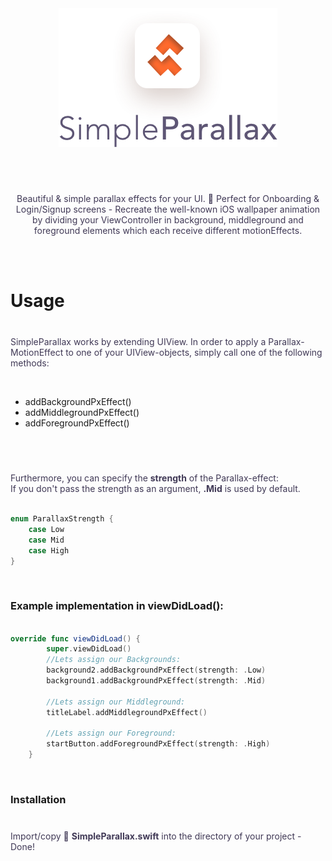 <div align=center>
<img align=center src="logo.png" alt="SimpleParallax Logo" width="350" height="222">
<br/><br/><br/>  
<p style="color: #403956; margin-top: 40px;">
Beautiful &amp; simple parallax effects for your UI. 🌁 Perfect for Onboarding & Login/Signup screens - Recreate the well-known iOS wallpaper animation by dividing your ViewController in background, middleground and foreground elements which each receive different motionEffects.
</p>
<br/><br/>

</div>

<h1>Usage</h1>
<p style="color: #403956; margin-top: 40px;">
SimpleParallax works by extending UIView. In order to apply a Parallax-MotionEffect to one of your UIView-objects, simply call one of the following methods:</p><br/>

* addBackgroundPxEffect()
* addMiddlegroundPxEffect()
* addForegroundPxEffect()  

<br/>
<p style="color: #403956; margin-top: 40px;">Furthermore, you can specify the <b>strength</b> of the Parallax-effect: </br>If you don't pass the strength as an argument, <b>.Mid</b> is used by default.</p>

```swift

enum ParallaxStrength {
    case Low
    case Mid
    case High
}  

```

</br>
<h3>Example implementation in viewDidLoad():</h3>

```swift
  
override func viewDidLoad() {
        super.viewDidLoad()
        //Lets assign our Backgrounds:
        background2.addBackgroundPxEffect(strength: .Low)
        background1.addBackgroundPxEffect(strength: .Mid)
        
        //Lets assign our Middleground:
        titleLabel.addMiddlegroundPxEffect()
        
        //Lets assign our Foreground:
        startButton.addForegroundPxEffect(strength: .High)
    }
```
</br>
<h3>Installation</h3>
<p style="color: #403956; margin-top: 40px;">
Import/copy 📄 <b>SimpleParallax.swift</b> into the directory of your project - Done!</p><br/>
